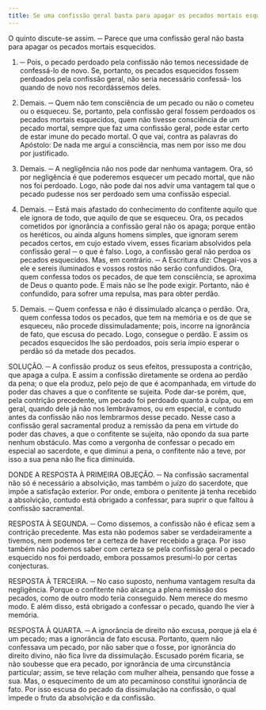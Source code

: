 ```yaml
---
title: Se uma confissão geral basta para apagar os pecados mortais esquecidos
---
```


O quinto discute-se assim. ─ Parece que uma confissão geral não basta para apagar os pecados mortais esquecidos.  

1. ─ Pois, o pecado perdoado pela confissão não temos necessidade de confessá-lo de novo. Se, portanto, os pecados esquecidos fossem perdoados pela confissão geral, não seria necessário confessá- los quando de novo nos recordássemos deles.  

2. Demais. ─ Quem não tem consciência de um pecado ou não o cometeu ou o esqueceu. Se, portanto, pela confissão geral fossem perdoados os pecados mortais esquecidos, quem não tivesse consciência de um pecado mortal, sempre que faz uma confissão geral, pode estar certo de estar imune do pecado mortal. O que vai, contra as palavras do Apóstolo: De nada me argui a consciência, mas nem por isso me dou por justificado.  

3. Demais. ─ A negligência não nos pode dar nenhuma vantagem. Ora, só por negligência é que poderemos esquecer um pecado mortal, que não nos foi perdoado. Logo, não pode dai nos advír uma vantagem tal que o pecado pudesse nos ser perdoado sem uma confissão especial.  

4. Demais. ─ Está mais afastado do conhecimento do confítente aquilo que ele ignora de todo, que aquilo de que se esqueceu. Ora, os pecados cometidos por ignorância a confissão geral não os apaga; porque então os heréticos, ou ainda alguns homens simples, que ignoram serem pecados certos, em cujo estado vivem, esses ficariam absolvidos pela confissão geral ─ o que é falso. Logo, a confissão geral não perdoa os pecados esquecidos.  Mas, em contrário. ─ A Escritura diz: Chegai-vos a ele e sereis iluminados e vossos rostos não serão confundidos. Ora, quem confessa todos os pecados, de que tem consciência, se aproxima de Deus o quanto pode. E mais não se lhe pode exigir. Portanto, não é confundido, para sofrer uma repulsa, mas para obter perdão.  

2. Demais. ─ Quem confessa e não é dissimulado alcança o perdão. Ora, quem confessa todos os pecados, que tem na memória e os de que se esqueceu, não procede dissimuladamente; pois, incorre na ignorância de fato, que escusa do pecado. Logo, consegue o perdão. E assim os pecados esquecidos lhe são perdoados, pois seria ímpio esperar o perdão só da metade dos pecados.  

SOLUÇÃO. ─ A confissão produz os seus efeitos, pressuposta a contrição, que apaga a culpa. E assim a confissão diretamente se ordena ao perdão da pena; o que ela produz, pelo pejo de que é acompanhada, em virtude do poder das chaves a que o confitente se sujeita. Pode dar-se porém, que, pela contrição precedente, um pecado foi perdoado quanto à culpa, ou em geral, quando dele já não nos lembrávamos, ou em especial, e contudo antes da confissão não nos lembrarmos desse pecado. Nesse caso a confissão geral sacramental produz a remissão da pena em virtude do poder das chaves, a que o confitente se sujeita, não opondo da sua parte nenhum obstáculo. Mas como a vergonha de confessar o pecado em especial ao sacerdote, e que diminui a pena, o confitente não a teve, por isso a sua pena não lhe fica diminuída.  

DONDE A RESPOSTA À PRIMEIRA OBJEÇÃO. ─ Na confissão sacramental não só é necessário a absolvição, mas também o juízo do sacerdote, que impõe a satisfação exterior. Por onde, embora o penitente já tenha recebido a absolvição, contudo está obrigado a confessar, para suprir o que faltou à confissão sacramental.  

RESPOSTA À SEGUNDA. ─ Como dissemos, a confissão não é eficaz sem a contrição precedente. Mas esta não podemos saber se verdadeiramente a tivemos, nem podemos ter a certeza de haver recebido a graça. Por isso também não podemos saber com certeza se pela confissão geral o pecado esquecido nos foi perdoado, embora possamos presumi-lo por certas conjecturas.  

RESPOSTA À TERCEIRA. ─ No caso suposto, nenhuma vantagem resulta da negligência. Porque o confitente não alcança a plena remissão dos pecados, como de outro modo teria conseguido. Nem merece do mesmo modo. E além disso, está obrigado a confessar o pecado, quando lhe vier à memória.  

RESPOSTA À QUARTA. ─ A ignorância de direito não excusa, porque já ela é um pecado; mas a ignorância de fato escusa. Portanto, quem não confessava um pecado, por não saber que o fosse, por ignorância do direito divino, não fica livre da dissimulação. Escusado porém ficaria, se não soubesse que era pecado, por ignorância de uma circunstância particular; assim, se teve relação com mulher alheia, pensando que fosse a sua. Mas, o esquecimento de um ato pecaminoso constitui ignorância de fato. Por isso escusa do pecado da dissimulação na confissão, o qual impede o fruto da absolvição e da confissão.